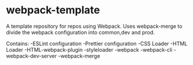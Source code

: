 # webpack-template

A template repository for repos using Webpack. Uses webpack-merge to divide the webpack configuration into common,dev and prod.

Contains:
-ESLint configuration
-Prettier configuration
-CSS Loader
-HTML Loader
-HTML-webpack-plugin
-styleloader
-webpack
-webpack-cli
-webpack-dev-server
-webpack-merge

